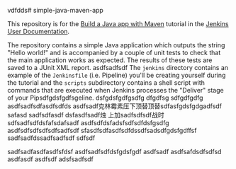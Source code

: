 vdfdds# simple-java-maven-app

This repository is for the
[Build a Java app with Maven](https://jenkins.io/doc/tutorials/build-a-java-app-with-maven/)
tutorial in the [Jenkins User Documentation](https://jenkins.io/doc/).

The repository contains a simple Java application which outputs the string
"Hello world!" and is accompanied by a couple of unit tests to check that the
main application works as expected. The results of these tests are saved to a
JUnit XML report.
asdfsadfsdf
The `jenkins` directory contains an example of the `Jenkinsfile` (i.e. Pipeline)
you'll be creating yourself during the tutorial and the `scripts` subdirectory
contains a shell script with commands that are executed when Jenkins processes
the "Deliver" stage of your Pipsdfgdsfgdfsgeline.
dsfgdsfgdfgsdfg dfgdfsg sdfgdfgdfg
asdfsadfsdfasdfsdfds
asdfsadf克林霉素压下顶替顶替sdfasfgdsfgdgadfsdf
safasd sadfsdfasdf
dsfasdfsadf烛  上加sadfsdfsdf战时
sdfsadfsdfdsfafsdafsadf
asdfsdfdsfadsfsdfsdfdsfgsdfg
asdfsdfsdfsdfsdfsadfsdf
sfasdfsdfasdfsdfdssdfsadsdfgdsfgdffsf
sadfsadfdssadfsadfsdf
sdfsdf

sadfsadfasdfasdfsfdsf
asdfsadfsdfdsfgdsfgdf
asdfsadf
asdfsafdsdfsdfsd
asdfasdf
asdfsdf
adsfsadfsdf